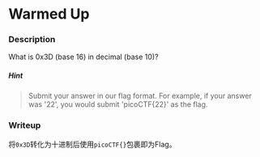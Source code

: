 # Warmed Up

### Description

What is 0x3D (base 16) in decimal (base 10)?

##### Hint

> Submit your answer in our flag format. For example, if your answer was '22', you would submit 'picoCTF{22}' as the flag.

### Writeup

将`0x3D`转化为十进制后使用`picoCTF{}`包裹即为Flag。